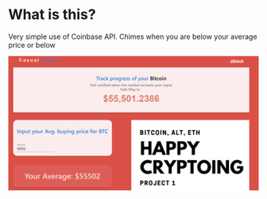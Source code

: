 # What is this? 
Very simple use of Coinbase API. 
Chimes when you are below your average price or below 

![front](https://github.com/MorrisOmbiro/CasualCrypto/blob/master/Crypto.PNG)


